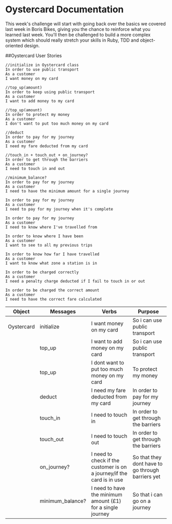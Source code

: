 # Oystercard Documentation

This week's challenge will start with going back over the basics we covered last week in Boris Bikes, giving you the chance to reinforce what you learned last week. You'll then be challenged to build a more complex system which should really stretch your skills in Ruby, TDD and object-oriented design.

##Oystercard User Stories

```
//initialize in Oystercard class
In order to use public transport
As a customer
I want money on my card

//top_up(amount)
In order to keep using public transport
As a customer
I want to add money to my card

//top_up(amount)
In order to protect my money
As a customer
I don't want to put too much money on my card

//deduct
In order to pay for my journey
As a customer
I need my fare deducted from my card

//touch_in + touch_out + on_journey?
In order to get through the barriers
As a customer
I need to touch in and out

//minimum_balance?
In order to pay for my journey
As a customer
I need to have the minimum amount for a single journey

In order to pay for my journey
As a customer
I need to pay for my journey when it's complete

In order to pay for my journey
As a customer
I need to know where I've travelled from

In order to know where I have been
As a customer
I want to see to all my previous trips

In order to know how far I have travelled
As a customer
I want to know what zone a station is in

In order to be charged correctly
As a customer
I need a penalty charge deducted if I fail to touch in or out

In order to be charged the correct amount
As a customer
I need to have the correct fare calculated

```

| Object | Messages | Verbs | Purpose
| --- | --- | --- | --- |
| Oystercard | initialize | I want money on my card | So i can use public transport 
| | top_up | I want to add money on my card | So i can use public transport
| | top_up | I dont want to put too much money on my card | To protect my money
| | deduct | I need my fare deducted from my card | In order to pay for my journey
| | touch_in | I need to touch in | In order to get through the barriers 
| | touch_out | I need to touch out | In order to get through the barriers
| | on_journey? | I need to check if the customer is on a journey/if the card is in use | So that they dont have to go through barriers yet
| | minimum_balance? | I need to have the minimum amount (£1) for a single journey | So that i can go on a journey

